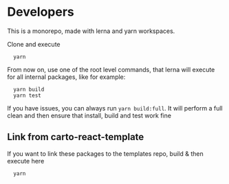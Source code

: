 # Developers

This is a monorepo, made with lerna and yarn workspaces.

Clone and execute 
```
  yarn
```

From now on, use one of the root level commands, that lerna will execute for all internal packages, like for example:
```
  yarn build
  yarn test
```

If you have issues, you can always run `yarn build:full`. It will perform a full clean and then ensure that install, build and test work fine

## Link from carto-react-template
If you want to link these packages to the templates repo, build & then execute here
```
  yarn
```
